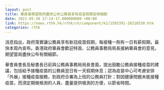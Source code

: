 ```yaml
---
layout: post
title: 華員會期望政府盡快公布公務員享有疫苗假期安排細節
date: 2021-05-30 17:14:17.000000000 +08:00
link: https://news.rthk.hk/rthk/ch/component/k2/1593391-20210530.htm
categories: rthk
---
```


消息指出，政府落實讓公務員享有新冠疫苗假期，每接種一劑有一日有薪假期，最快本周內宣布。香港政府華員會歡迎特首、公務員事務局局長接納華員會的意見，期望當局盡快公布有關細節。

華會員會長及秘書長日前與公務員事務局局長會面，提出鼓勵公務員接種疫苗的建議，包括給予接種疫苗的公務員翌日有一天假期休息；認為疫苗中心可考慮安排「外展」接種疫苗服務，到政府合署為上班的公務員打針；對因健康問題未能接種疫苗，而須定期做檢測的人員，盡量提供檢測的方便，以節省時間。
